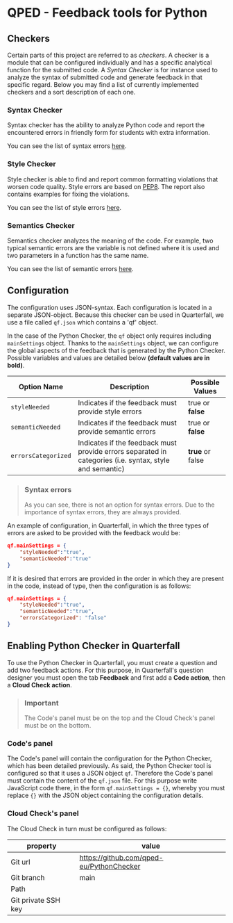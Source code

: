 QPED - Feedback tools for Python
========================

## Checkers
Certain parts of this project are referred to as *checkers*. A checker is a module that can be configured individually and has a specific analytical function for the submitted code. A *Syntax Checker* is for instance used to analyze the syntax of submitted code and generate feedback in that specific regard. Below you may find a list of currently implemented checkers and a sort description of each one.

### Syntax Checker
Syntax checker has the ability to analyze Python code and report the encountered errors in friendly form for students with extra information.

You can see the list of syntax errors [here](/flake8-syntax-msgs.properties).

### Style Checker
Style checker is able to find and report common formatting violations that worsen code quality. Style errors are based on [PEP8](https://peps.python.org/pep-0008/). The report also contains examples for fixing the violations.

You can see the list of style errors [here](/flake8-style-msgs.properties).

### Semantics Checker
Semantics checker analyzes the meaning of the code. For example, two typical semantic errors are the variable is not defined where it is used and two parameters in a function has the same name.  

You can see the list of semantic errors [here](/flake8-semantic-msgs.properties).

Configuration
------------
The configuration uses JSON-syntax. Each configuration is located in a separate JSON-object. Because this checker can be used in Quarterfall, we use a file called `qf.json` which contains a 'qf' object. 

In the case of the Python Checker, the `qf` object only requires including `mainSettings` object. Thanks to the `mainSettings` object, we can configure the global aspects of the feedback that is generated by the Python Checker. Possible variables and values are detailed below **(default values are in bold)**.

| Option Name       | Description | Possible Values                           | 
|-------------------|----------|---------------------------------|
| `styleNeeded`| Indicates if the feedback must provide style errors | true or **false** |
| `semanticNeeded`| Indicates if the feedback must provide semantic errors | true or **false** |
| `errorsCategorized`| Indicates if the feedback must provide errors separated in categories (i.e. syntax, style and semantic) | **true** or false |

> ### Syntax errors
> As you can see, there is not an option for syntax errors. Due to the importance of syntax errors, they are always provided.

An example of configuration, in Quarterfall, in which the three types of errors are asked to be provided with the feedback would be:

```json
qf.mainSettings = {
	"styleNeeded":"true",
	"semanticNeeded":"true"
}
```

If it is desired that errors are provided in the order in which they are present in the code, instead of type, then the configuration is as follows:

```json
qf.mainSettings = {
	"styleNeeded":"true",
	"semanticNeeded":"true",
	"errorsCategorized": "false"
}
```


Enabling Python Checker in Quarterfall
------------

To use the Python Checker in Quarterfall, you must create a question and add two feedback actions. For this purpose, in Quarterfall's question designer you must open
the tab **Feedback** and first add a **Code action**, then a **Cloud Check action**. 

> ### Important
> 
> The Code's panel must be on the top and the Cloud Check's panel must be on the bottom.

### Code's panel

The Code's panel  will contain the configuration for the Python Checker, which has been detailed previously. As said, the Python Checker tool is configured so that it uses a JSON object `qf`. Therefore the Code's panel must contain the content of the `qf.json` file.  For this purpose write JavaScript code there, in the form ```qf.mainSettings = {}```, whereby you must replace ```{}``` with the JSON object containing the configuration details.

### Cloud Check's panel

The Cloud Check in turn must be configured as follows:

| property            | value                                  |
|---------------------|----------------------------------------|
| Git url             | https://github.com/qped-eu/PythonChecker |
| Git branch          | main                                 |
| Path                |                                        |
| Git private SSH key |                                        |


